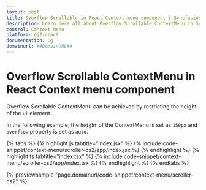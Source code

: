 ```yaml
---
layout: post
title: Overflow Scrollable in React Context menu component | Syncfusion
description: Learn here all about Overflow Scrollable ContextMenu in Syncfusion React Context menu component of Syncfusion Essential JS 2 and more.
control: Context Menu
platform: ej2-react
documentation: ug
domainurl: ##DomainURL##
---
```


# Overflow Scrollable ContextMenu in React Context menu component

Overflow Scrollable ContextMenu can be achieved by restricting the height of the `ul` element.

In the following example, the `height` of the ContextMenu is set as `150px` and `overflow` property is set as `auto`.

{% tabs %}
{% highlight js tabtitle="index.jsx" %}
{% include code-snippet/context-menu/scroller-cs2/app/index.jsx %}
{% endhighlight %}
{% highlight ts tabtitle="index.tsx" %}
{% include code-snippet/context-menu/scroller-cs2/app/index.tsx %}
{% endhighlight %}
{% endtabs %}

 {% previewsample "page.domainurl/code-snippet/context-menu/scroller-cs2" %}
